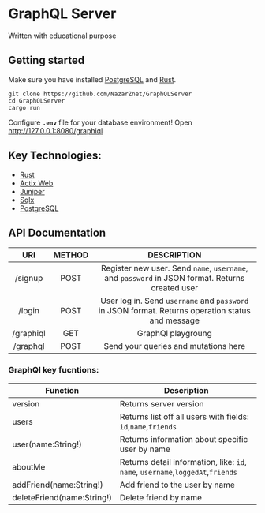 # GraphQL Server
Written with educational purpose

## Getting started
Make sure you have installed [PostgreSQL](https://www.postgresql.org) and [Rust](https://www.rust-lang.org/).
```
git clone https://github.com/NazarZnet/GraphQLServer
cd GraphQLServer
cargo run
```

Configure **`.env`** file for your database environment!
Open http://127.0.0.1:8080/graphiql

## Key Technologies:
- [Rust](https://www.rust-lang.org/)
- [Actix Web](https://actix.rs/)
- [Juniper](https://crates.io/crates/juniper)
- [Sqlx](https://crates.io/crates/sqlx)
- [PostgreSQL](https://www.postgresql.org/)

## API Documentation

|            **URI**            | **METHOD** |                                          **DESCRIPTION**                                               |
|:-----------------------------:|:----------:|:-----------------------------------------------------------------------------------------------------------:|             
|          /signup         |    POST    | Register new user. Send `name`, `username`, and `password` in JSON format. Returns created user                   |
|          /login          |    POST    | User log in. Send `username` and `password` in JSON format. Returns operation status and message    |
|          /graphiql            |     GET    | GraphQl playgroung
|         /graphql         |     POST    | Send your queries and mutations here                     |

### GraphQl key fucntions:
| Function                   | Description                                                           |
|----------------------------|-----------------------------------------------------------------------|
| version                    | Returns server version                                                |
| users                      | Returns list off all users with fields: `id`,`name`,`friends`                |
| user(name:String!)         | Returns information about specific user by name                       |
| aboutMe                   | Returns detail information, like: `id`, `name`, `username`,`loggedAt`,`friends` |
| addFriend(name:String!)    | Add friend to the user by name                                        |
| deleteFriend(name:String!) | Delete friend by name                                                 |